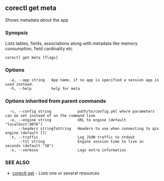 ## corectl get meta

Shows metadata about the app

### Synopsis

Lists tables, fields, associations along with metadata like memory consumption, field cardinality etc

```
corectl get meta [flags]
```

### Options

```
  -a, --app string   App name, if no app is specified a session app is used instead.
  -h, --help         help for meta
```

### Options inherited from parent commands

```
  -c, --config string            path/to/config.yml where parameters can be set instead of on the command line
  -e, --engine string            URL to engine (default "localhost:9076")
      --headers stringToString   Headers to use when connecting to qix engine (default [])
  -t, --traffic                  Log JSON traffic to stdout
      --ttl string               Engine session time to live in seconds (default "30")
  -v, --verbose                  Logs extra information
```

### SEE ALSO

* [corectl get](corectl_get.md)	 - Lists one or several resources

